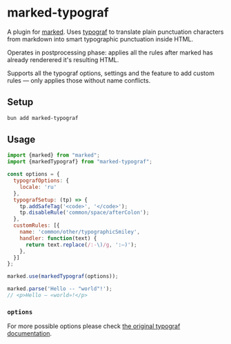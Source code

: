 # marked-typograf
A plugin for [marked](https://github.com/markedjs/marked). Uses [typograf](https://github.com/typograf/typograf/) to translate plain punctuation characters from markdown into smart typographic punctuation inside HTML.

Operates in postprocessing phase: applies all the rules after marked has already renderered it's resulting HTML.

Supports all the typograf options, settings and the feature to add custom rules — only applies those without name conflicts.

## Setup

```bash
bun add marked-typograf
```

## Usage

```js
import {marked} from "marked";
import {markedTypograf} from "marked-typograf";

const options = {
  typografOptions: {
    locale: 'ru'
  },
  typografSetup: (tp) => {
    tp.addSafeTag('<code>', '</code>');
    tp.disableRule('common/space/afterColon');
  },
  customRules: [{
    name: 'common/other/typographicSmiley',
    handler: function(text) {
      return text.replace(/:-\)/g, ':—)');
    },
  }]
};

marked.use(markedTypograf(options));

marked.parse('Hello -- "world"!');
// <p>Hello — «world»!</p>
```

### `options`

For more possible options please check [the original typograf documentation](https://github.com/typograf/typograf/tree/dev/docs).

